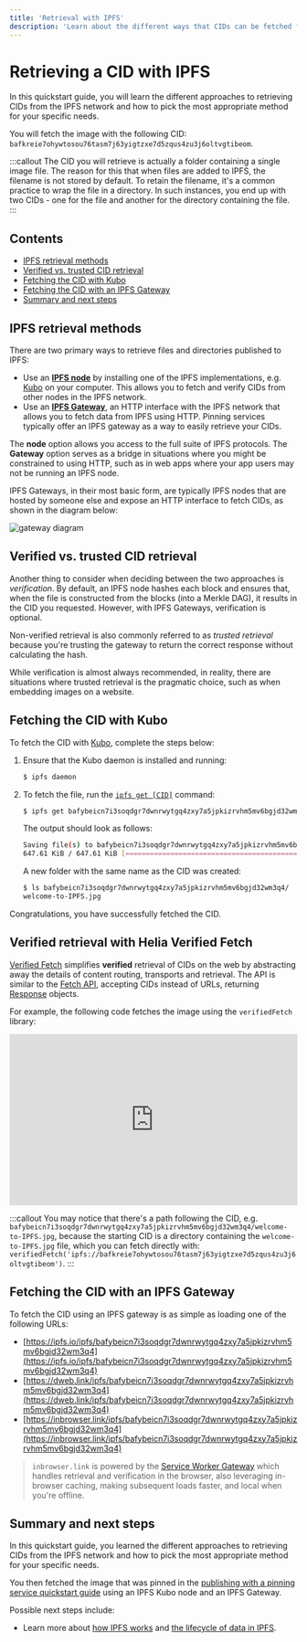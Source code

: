 ```yaml
---
title: 'Retrieval with IPFS'
description: 'Learn about the different ways that CIDs can be fetched from the other peers in the IPFS network'
---
```


# Retrieving a CID with IPFS

In this quickstart guide, you will learn the different approaches to retrieving CIDs from the IPFS network and how to pick the most appropriate method for your specific needs.

You will fetch the image with the following CID: `bafkreie7ohywtosou76tasm7j63yigtzxe7d5zqus4zu3j6oltvgtibeom`.

:::callout
The CID you will retrieve is actually a folder containing a single image file. The reason for this that when files are added to IPFS, the filename is not stored by default. To retain the filename, it's a common practice to wrap the file in a directory. In such instances, you end up with two CIDs - one for the file and another for the directory containing the file.
:::

## Contents <!-- omit from toc -->

- [IPFS retrieval methods](#ipfs-retrieval-methods)
- [Verified vs. trusted CID retrieval](#verified-vs-trusted-cid-retrieval)
- [Fetching the CID with Kubo](#fetching-the-cid-with-kubo)
- [Fetching the CID with an IPFS Gateway](#fetching-the-cid-with-an-ipfs-gateway)
- [Summary and next steps](#summary-and-next-steps)

## IPFS retrieval methods

There are two primary ways to retrieve files and directories published to IPFS:

- Use an [**IPFS node**](../concepts/nodes.md) by installing one of the IPFS implementations, e.g. [Kubo](../concepts/nodes.md#kubo) on your computer. This allows you to fetch and verify CIDs from other nodes in the IPFS network.
- Use an [**IPFS Gateway**](../concepts/ipfs-gateway.md), an HTTP interface with the IPFS network that allows you to fetch data from IPFS using HTTP. Pinning services typically offer an IPFS gateway as a way to easily retrieve your CIDs.

The **node** option allows you access to the full suite of IPFS protocols. The **Gateway** option serves as a bridge in situations where you might be constrained to using HTTP, such as in web apps where your app users may not be running an IPFS node.

IPFS Gateways, in their most basic form, are typically IPFS nodes that are hosted by someone else and expose an HTTP interface to fetch CIDs, as shown in the diagram below:

![gateway diagram](./images/gateway.png)

## Verified vs. trusted CID retrieval

Another thing to consider when deciding between the two approaches is _verification_. By default, an IPFS node hashes each block and ensures that, when the file is constructed from the blocks (into a Merkle DAG), it results in the CID you requested. However, with IPFS Gateways, verification is optional.

Non-verified retrieval is also commonly referred to as _trusted retrieval_ because you're trusting the gateway to return the correct response without calculating the hash.

While verification is almost always recommended, in reality, there are situations where trusted retrieval is the pragmatic choice, such as when embedding images on a website.

## Fetching the CID with Kubo

To fetch the CID with [Kubo](../install/command-line.md), complete the steps below:

1. Ensure that the Kubo daemon is installed and running:

   ```bash
   $ ipfs daemon
   ```

2. To fetch the file, run the [`ipfs get [CID]`](../reference/kubo/cli.md#ipfs-get) command:

   ```bash
   $ ipfs get bafybeicn7i3soqdgr7dwnrwytgq4zxy7a5jpkizrvhm5mv6bgjd32wm3q4
   ```

   The output should look as follows:

   ```bash
   Saving file(s) to bafybeicn7i3soqdgr7dwnrwytgq4zxy7a5jpkizrvhm5mv6bgjd32wm3q4
   647.61 KiB / 647.61 KiB [========================================================================================================================] 100.00% 0s
   ```

   A new folder with the same name as the CID was created:

   ```bash
   $ ls bafybeicn7i3soqdgr7dwnrwytgq4zxy7a5jpkizrvhm5mv6bgjd32wm3q4/
   welcome-to-IPFS.jpg
   ```

Congratulations, you have successfully fetched the CID.

## Verified retrieval with Helia Verified Fetch

[Verified Fetch](https://www.npmjs.com/package/@helia/verified-fetch) simplifies **verified** retrieval of CIDs on the web by abstracting away the details of content routing, transports and retrieval. The API is similar to the [Fetch API](https://developer.mozilla.org/en-US/docs/Web/API/Fetch_API), accepting CIDs instead of URLs, returning [Response](https://developer.mozilla.org/en-US/docs/Web/API/Response) objects.

For example, the following code fetches the image using the `verifiedFetch` library:

<iframe height="300" style="width: 100%;" scrolling="no" title="Fetch an image on IPFS Mainnet @helia/verified-fetch" src="https://codepen.io/2color/embed/dPyZyry?default-tab=js%2Cresult" frameborder="no" loading="lazy" allowtransparency="true" allowfullscreen="true">
  See the Pen <a href="https://codepen.io/2color/pen/dPyZyry">
  Fetch an image on IPFS Mainnet @helia/verified-fetch</a> by Daniel Norman (<a href="https://codepen.io/2color">@2color</a>)
  on <a href="https://codepen.io">CodePen</a>.
</iframe>


:::callout
You may notice that there's a path following the CID, e.g. `bafybeicn7i3soqdgr7dwnrwytgq4zxy7a5jpkizrvhm5mv6bgjd32wm3q4/welcome-to-IPFS.jpg`, because the starting CID is a directory containing the `welcome-to-IPFS.jpg` file, which you can fetch directly with: `verifiedFetch('ipfs://bafkreie7ohywtosou76tasm7j63yigtzxe7d5zqus4zu3j6oltvgtibeom')`.
:::


## Fetching the CID with an IPFS Gateway

To fetch the CID using an IPFS gateway is as simple as loading one of the following URLs:

- [https://ipfs.io/ipfs/bafybeicn7i3soqdgr7dwnrwytgq4zxy7a5jpkizrvhm5mv6bgjd32wm3q4](https://ipfs.io/ipfs/bafybeicn7i3soqdgr7dwnrwytgq4zxy7a5jpkizrvhm5mv6bgjd32wm3q4)
- [https://dweb.link/ipfs/bafybeicn7i3soqdgr7dwnrwytgq4zxy7a5jpkizrvhm5mv6bgjd32wm3q4](https://dweb.link/ipfs/bafybeicn7i3soqdgr7dwnrwytgq4zxy7a5jpkizrvhm5mv6bgjd32wm3q4)
- [https://inbrowser.link/ipfs/bafybeicn7i3soqdgr7dwnrwytgq4zxy7a5jpkizrvhm5mv6bgjd32wm3q4](https://inbrowser.link/ipfs/bafybeicn7i3soqdgr7dwnrwytgq4zxy7a5jpkizrvhm5mv6bgjd32wm3q4)


> `inbrowser.link` is powered by the [Service Worker Gateway](https://github.com/ipfs/service-worker-gateway) which handles retrieval and verification in the browser, also leveraging in-browser caching, making subsequent loads faster, and local when you're offline.

## Summary and next steps

In this quickstart guide, you learned the different approaches to retrieving CIDs from the IPFS network and how to pick the most appropriate method for your specific needs.

You then fetched the image that was pinned in the [publishing with a pinning service quickstart guide](./publish.md) using an IPFS Kubo node and an IPFS Gateway.

Possible next steps include:

- Learn more about [how IPFS works](../concepts/how-ipfs-works.md) and [the lifecycle of data in IPFS](../concepts/lifecycle.md).
